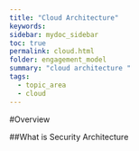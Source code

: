 ```yaml
---
title: "Cloud Architecture"
keywords: 
sidebar: mydoc_sidebar
toc: true
permalink: cloud.html
folder: engagement_model
summary: "cloud architecture "
tags: 
  - topic_area
  - cloud
---
```



#Overview 

##What is Security Architecture 


